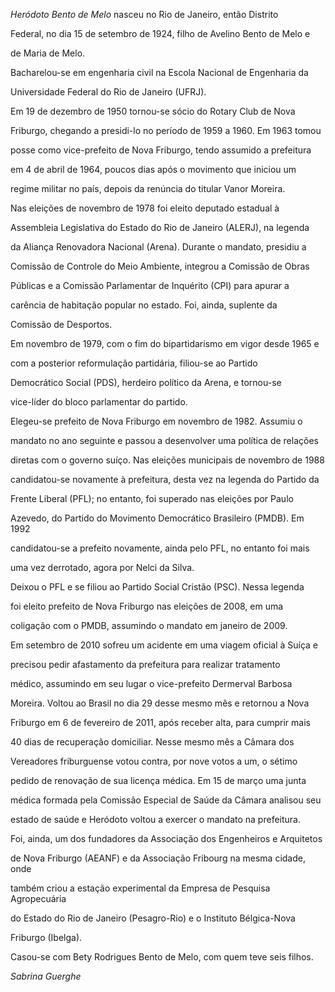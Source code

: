 

*Heródoto Bento de Melo* nasceu no Rio de Janeiro, então Distrito

Federal, no dia 15 de setembro de 1924, filho de Avelino Bento de Melo e

de Maria de Melo.



Bacharelou-se em engenharia civil na Escola Nacional de Engenharia da

Universidade Federal do Rio de Janeiro (UFRJ).



Em 19 de dezembro de 1950 tornou-se sócio do Rotary Club de Nova

Friburgo, chegando a presidi-lo no período de 1959 a 1960. Em 1963 tomou

posse como vice-prefeito de Nova Friburgo, tendo assumido a prefeitura

em 4 de abril de 1964, poucos dias após o movimento que iniciou um

regime militar no país, depois da renúncia do titular Vanor Moreira.



Nas eleições de novembro de 1978 foi eleito deputado estadual à

Assembleia Legislativa do Estado do Rio de Janeiro (ALERJ), na legenda

da Aliança Renovadora Nacional (Arena). Durante o mandato, presidiu a

Comissão de Controle do Meio Ambiente, integrou a Comissão de Obras

Públicas e a Comissão Parlamentar de Inquérito (CPI) para apurar a

carência de habitação popular no estado. Foi, ainda, suplente da

Comissão de Desportos.



Em novembro de 1979, com o fim do bipartidarismo em vigor desde 1965 e

com a posterior reformulação partidária, filiou-se ao Partido

Democrático Social (PDS), herdeiro político da Arena, e tornou-se

vice-líder do bloco parlamentar do partido.



Elegeu-se prefeito de Nova Friburgo em novembro de 1982. Assumiu o

mandato no ano seguinte e passou a desenvolver uma política de relações

diretas com o governo suíço. Nas eleições municipais de novembro de 1988

candidatou-se novamente à prefeitura, desta vez na legenda do Partido da

Frente Liberal (PFL); no entanto, foi superado nas eleições por Paulo

Azevedo, do Partido do Movimento Democrático Brasileiro (PMDB). Em 1992

candidatou-se a prefeito novamente, ainda pelo PFL, no entanto foi mais

uma vez derrotado, agora por Nelci da Silva.



Deixou o PFL e se filiou ao Partido Social Cristão (PSC). Nessa legenda

foi eleito prefeito de Nova Friburgo nas eleições de 2008, em uma

coligação com o PMDB, assumindo o mandato em janeiro de 2009.



Em setembro de 2010 sofreu um acidente em uma viagem oficial à Suíça e

precisou pedir afastamento da prefeitura para realizar tratamento

médico, assumindo em seu lugar o vice-prefeito Dermerval Barbosa

Moreira. Voltou ao Brasil no dia 29 desse mesmo mês e retornou a Nova

Friburgo em 6 de fevereiro de 2011, após receber alta, para cumprir mais

40 dias de recuperação domiciliar. Nesse mesmo mês a Câmara dos

Vereadores friburguense votou contra, por nove votos a um, o sétimo

pedido de renovação de sua licença médica. Em 15 de março uma junta

médica formada pela Comissão Especial de Saúde da Câmara analisou seu

estado de saúde e Heródoto voltou a exercer o mandato na prefeitura.



Foi, ainda, um dos fundadores da Associação dos Engenheiros e Arquitetos

de Nova Friburgo (AEANF) e da Associação Fribourg na mesma cidade, onde

também criou a estação experimental da Empresa de Pesquisa Agropecuária

do Estado do Rio de Janeiro (Pesagro-Rio) e o Instituto Bélgica-Nova

Friburgo (Ibelga).



Casou-se com Bety Rodrigues Bento de Melo, com quem teve seis filhos.



*Sabrina Guerghe*



